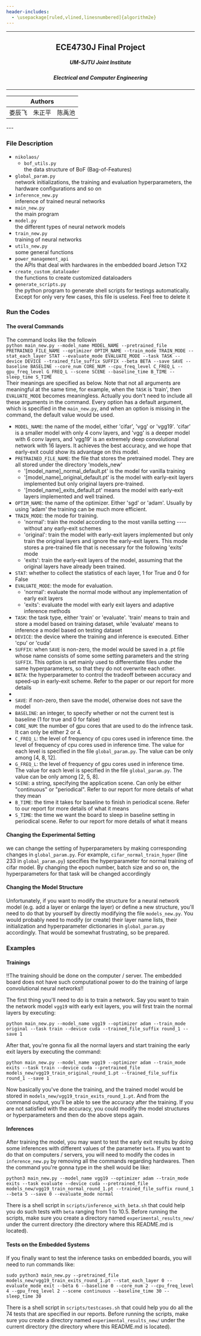 ```yaml
---
header-includes:
  - \usepackage[ruled,vlined,linesnumbered]{algorithm2e}
---
```


---
<h2 align="center"> ECE4730J Final Project </h2>

<h5 align="center"> UM-SJTU Joint Institute </h5>

<h5 align="center"> Electrical and Computer Engineering </h5>

---


<table>
  <thead align="center">
    <tr align="center">
      <th colspan="3" align="center"> Authors </th>
    </tr>
  </thead>
  <tbody>
		<tr>
			<td align="center"> 娄辰飞 </td>
            <td align="center"> 朱正平 </td>
            <td align="center"> 陈禹池 </td>
		</tr>
  </tbody>
</table>
---

### File Description

- `nikolaos/`
    - `bof_utils.py`  
    the data structure of BoF (Bag-of-Features)
- `global_param.py`  
network initializations, the training and evaluation hyperparameters, the hardware configurations and so on
- `inference_new.py`  
inference of trained neural networks
- `main_new.py`  
the main program
- `model.py`  
the different types of neural network models
- `train_new.py`  
training of neural networks
- `utils_new.py`  
some general functions
- `power_management_api`  
the APIs that deal with hardwares in the embedded board Jetson TX2
- `create_custom_dataloader`  
the functions to create customized dataloaders
- `generate_scripts.py`  
the python program to generate shell scripts for testings automatically. Except for only very few cases, this file is useless. Feel free to delete it

### Run the Codes

#### The overal Commands
The command looks like the followin  
`python main_new.py --model_name MODEL_NAME --pretrained_file PRETRAINED_FILE_NAME --optimizer OPTIM_NAME --train_mode TRAIN_MODE --stat_each_layer STAT --evaluate_mode EVALUATE_MODE --task TASK --device DEVICE --trained_file_suffix SUFFIX --beta BETA --save SAVE --baseline BASELINE --core_num CORE_NUM --cpu_freq_level C_FREQ_L --gpu_freq_level G_FREQ_L --scene SCENE --baseline_time B_TIME --sleep_time S_TIME`  
Their meanings are specified as below. Note that not all arguments are meaningful at the same time, for example, when the `TASK` is 'train', then `EVALUATE_MODE` becomes meaningless. Actually you don't need to include all these arguments in the command. Every option has a default argument, which is specified in the `main_new.py`, and when an option is missing in the command, the default value would be used.
- `MODEL_NAME`: the name of the model, either 'cifar', 'vgg' or 'vgg19'. 'cifar' is a smaller model with only 4 conv layers, and 'vgg' is a deeper model with 6 conv layers, and 'vgg19' is an extremely deep convolutional network with 16 layers. It achieves the best accuracy, and we hope that early-exit could show its advantage on this model.
- `PRETRAINED_FILE_NAME`: the file that stores the pretrained model. They are all stored under the directory 'models_new'
    - '[model_name]_normal_default.pt' is the model for vanilla training
    - '[model_name]_original_default.pt' is the model with early-exit layers implemented but only original layers pre-trained.
    - '[model_name]_exits_default.pt' means the model with early-exit layers implemented and well trained.
- `OPTIM_NAME`: the name of the optimizer. Either 'sgd' or 'adam'. Usually by using 'adam' the training can be much more efficient.
- `TRAIN_MODE`: the mode for training. 
    - 'normal': train the model according to the most vanilla setting ---- without any early-exit schemes
    - 'original': train the model with early-exit layers implemented but only train the original layers and ignore the early-exit layers. This mode stores a pre-trained file that is necessary for the following 'exits' mode
    - 'exits': train the early-exit layers of the model, assuming that the original layers have already been trained.
- `STAT`: whether to collect the statistics of each layer, 1 for True and 0 for False
- `EVALUATE_MODE`: the mode for evaluation.
    - 'normal': evaluate the normal mode without any implementation of early exit layers
    - 'exits': evaluate the model with early exit layers and adaptive inference methods
- `TASK`: the task type, either 'train' or 'evaluate'. 'train' means to train and store a model based on training dataset, while 'evaluate' means to inference a model based on testing dataset
- `DEVICE`: the device where the training and inference is executed. Either 'cpu' or 'cuda'
- `SUFFIX`: when `SAVE` is non-zero, the model would be saved in a .pt file whose name consists of some some setting parameters and the string `SUFFIX`. This option is set mainly used to differentiate files under the same hyperparameters, so that they do not overwrite each other.
- `BETA`: the hyperparameter to control the tradeoff between accuracy and speed-up in early-exit scheme. Refer to the paper or our report for more details
- 
- `SAVE`: if non-zero, then save the model, otherwise does not save the model
- `BASELINE`: an integer, to specify whether or not the current test is baseline (1 for true and 0 for false)
- `CORE_NUM`: the number of gpu cores that are used to do the infrence task. It can only be either 2 or 4.
- `C_FREQ_L`: the level of frequency of cpu cores used in inference time. the level of frequency of cpu cores used in inference time. The value for each level is specified in the file `global_param.py`. The value can be only among [4, 8, 12].
- `G_FREQ_L`: the level of frequency of gpu cores used in inference time. The value for each level is specified in the file `global_param.py`. The value can be only among [2, 5, 8].
- `SCENE`: a string, specifying the application scene. Can only be either "continuous" or "periodical". Refer to our report for more details of what they mean
- `B_TIME`: the time it takes for baseline to finish in periodical scene. Refer to our report for more details of what it means
- `S_TIME`: the time we want the board to sleep in baseline setting in periodical scene. Refer to our report for more details of what it means

#### Changing the Experimental Setting

we can change the setting of hyperparameters by making corresponding changes in `global_param.py`. For example, `cifar_normal_train_hyper` (line 233 in `global_param.py`) specifies the hyperparameter for normal training of cifar model. By changing the epoch number, batch size and so on, the hyperparameters for that task will be changed accordingly

#### Changing the Model Structure
Unfortunately, if you want to modify the structure for a neural network model (e.g. add a layer or enlarge the layer) or define a new structure, you'll need to do that by yourself by directly modifying the file `models_new.py`. You would probably need to modify (or create) their layer name lists, their initialization and hyperparameter dictionaries in `global_param.py` accordingly. That would be somewhat frustrating, so be prepared.

### Examples

#### Trainings
!!The training should be done on the computer / server. The embedded board does not have such computational power to do the training of large convolutional neural networks!!

The first thing you'll need to do is to train a network. Say you want to train the network model `vgg19` with early exit layers, you will first train the normal layers by executing:
```shell
python main_new.py --model_name vgg19 --optimizer adam --train_mode original --task train --device cuda --trained_file_suffix round_1 --save 1
```

After that, you're gonna fix all the normal layers and start training the early exit layers by executing the command:
```shell
python main_new.py --model_name vgg19 --optimizer adam --train_mode exits --task train --device cuda --pretrained_file models_new/vgg19_train_original_round_1.pt --trained_file_suffix round_1 --save 1
```

Now basically you've done the training, and the trained model would be stored in `models_new/vgg19_train_exits_round_1.pt`. And from the command output, you'll be able to see the accuracy after the training. If you are not satisfied with the accuracy, you could modify the model structures or hyperparameters and then do the above steps again.

#### Inferences
After training the model, you may want to test the early exit results by doing some inferences with different values of the parameter `beta`. If you want to do that on computers / servers, you will need to modify the codes in `inference_new.py` by removing all the commands regarding hardwares. Then the command you're gonna type in the shell would be like:
```shell
python3 main_new.py --model_name vgg19 --optimizer adam --train_mode exits --task evaluate --device cuda --pretrained_file models_new/vgg19_train_normal_round_1.pt --trained_file_suffix round_1 --beta 5 --save 0 --evaluate_mode normal
```
There is a shell script in `scripts/inference_with_beta.sh` that could help you do such tests with `beta` ranging from 1 to 10.5. Before running the scripts, make sure you create a directory named `experimental_results_new/` under the current directory (the directory where this README.md is located).

#### Tests on the Embedded Systems
If you finally want to test the inference tasks on embedded boards, you will need to run commands like:
```shell
sudo python3 main_new.py --pretrained_file models_new/vgg19_train_exits_round_1.pt --stat_each_layer 0 --evaluate_mode exit --beta 6 --baseline 0 --core_num 2 --cpu_freq_level 4 --gpu_freq_level 2 --scene continuous --baseline_time 30 --sleep_time 30
```
There is a shell script in `scripts/testcases.sh` that could help you do all the 74 tests that are specified in our reports. Before running the scripts, make sure you create a directory named `experimental_results_new/` under the current directory (the directory where this README.md is located).